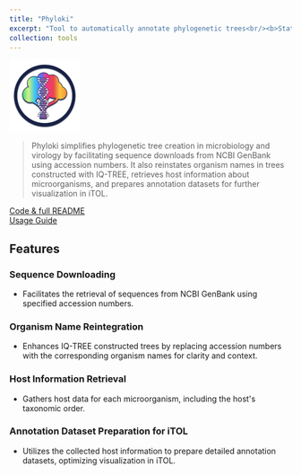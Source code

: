 ```yaml
---
title: "Phyloki"
excerpt: "Tool to automatically annotate phylogenetic trees<br/><b>Status:<b> In seek of ideas how to make it perfect<br/><img src='/images/phyloki/phyloki_logo_light.png' width='500px'>"
collection: tools
---
```


<img src='/images/phyloki/phyloki_simple_light.png' width="25%">

> Phyloki simplifies phylogenetic tree creation in microbiology and virology by facilitating sequence downloads from NCBI GenBank using accession numbers. It also reinstates organism names in trees constructed with IQ-TREE, retrieves host information about microorganisms, and prepares annotation datasets for further visualization in iTOL.

<a href="https://github.com/iliapopov17/phyloki"><i class="fab fa-fw fa-github zoom" aria-hidden="true"></i> Code & full README </a><br>
<a href="https://github.com/iliapopov17/phyloki/wiki"><i class="fas fa-fw fa-link zoom" aria-hidden="true"></i> Usage Guide </a>

## Features
### Sequence Downloading
- Facilitates the retrieval of sequences from NCBI GenBank using specified accession numbers.

### Organism Name Reintegration
- Enhances IQ-TREE constructed trees by replacing accession numbers with the corresponding organism names for clarity and context.

### Host Information Retrieval
- Gathers host data for each microorganism, including the host's taxonomic order.

### Annotation Dataset Preparation for iTOL
- Utilizes the collected host information to prepare detailed annotation datasets, optimizing visualization in iTOL.